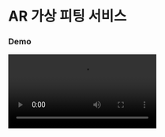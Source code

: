 # AR 가상 피팅 서비스 


### Demo 

![demo](https://user-images.githubusercontent.com/49296139/217576132-c0e2b260-5d2e-4748-b1b4-f2b04bc7b58b.mp4) 
